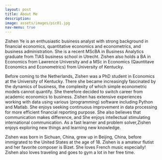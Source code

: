 ```yaml
---
layout: post
title: About Me
description: 
image: assets/images/pic01.jpg
nav-menu: true
---
```


Zishen Ye is an enthusiastic business analyst with strong background in financial economics, quantitative economics and econometrics, and business administration. She is a recent MScBA in Business Analytics graduate from TIAS business school in Utrecht.  Zishen also holds a BA in Economics from Lawrence University and a MSc in Economics (Qauntitave Economics and Econometrics) from University of Kentucky.

Before coming to the Netherlands, Zishen was a PhD student in Economics at the University of Kentucky. There she became increasingly fascinated by the dynamics of business, the complexity of which simple econometric models cannot quantify. She therefore decided to switch career from academic economics to business. Zishen has extensive experiences working with data using various (programming) software including Python and Matlab. She enjoys seeking continuous improvement in data processing for more efficient financial reporting purpose. She also believes that communication makes difference, and She enjoys intellectual stimulating international communication. As a fast learner and problem solver,Zishen enjoys exploring new things and learning new knowledge.

Zishen was born in Sichuan, China, grew up in Beijing, China, before immigrated to the United States at the age of 18.  Zishen is a amateur flutist and her favorite composer is Bizet. She loves French music especially! Zishen also loves traveling and goes to gym a lot in her free time.
